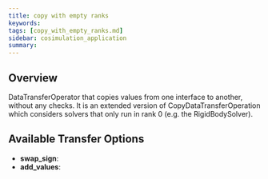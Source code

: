 ```yaml
---
title: copy with empty ranks
keywords: 
tags: [copy_with_empty_ranks.md]
sidebar: cosimulation_application
summary: 
---
```

## Overview
DataTransferOperator that copies values from one interface to another, without any checks. It is an extended version of CopyDataTransferOperation which considers solvers that only run in rank 0 (e.g. the RigidBodySolver).
## Available Transfer Options
- **swap_sign**:
- **add_values**: